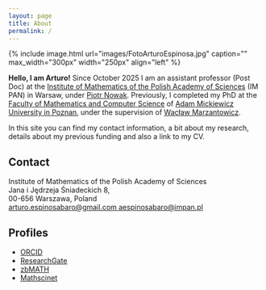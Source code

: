 ```yaml
---
layout: page
title: About
permalink: /
---
```


{% include image.html url="images/FotoArturoEspinosa.jpg" caption="" max_width="300px" width="250px" align="left" %}

**Hello, I am Arturo!** Since October 2025 I am an assistant professor (Post Doc) at the [Institute of Mathematics of the Polish Academy of Sciences](https://impan.pl/pl/) (IM PAN) in Warsaw, under [Piotr Nowak](https://pnowak.impan.pl/). Previously, I completed my PhD at the [Faculty of Mathematics and Computer Science](https://wmi.amu.edu.pl/) of [Adam Mickiewicz University in Poznan](https://amu.edu.pl/), under the supervision of [Wacław Marzantowicz](https://wmi.amu.edu.pl/wydzial/pracownicy/waclaw-marzantowicz). 





In this site you can find my contact information, a bit about my research, details about my previous funding and also a link to my CV.

<div class="flex-container">
  <section class="contact">
    <h2>Contact</h2>
    <p>Institute of Mathematics of the Polish Academy of Sciences <br />
       Jana i Jędrzeja Śniadeckich 8, <br />
        00-656 Warszawa, Poland <br />
       <a href="mailto:arturo.espinosabaro@gmail.com"> arturo.espinosabaro@gmail.com </a> 
       <a href="mailto:aespinosabaro@impan.pl"> aespinosabaro@impan.pl </a>
    </p>

  </section>

  <section class="profile">
    <h2>Profiles</h2>
    <ul class="social-links">
      <li><a href="https://orcid.org/0000-0003-0184-6211" target="_blank">ORCID</a></li>
      <li><a href="https://www.researchgate.net/profile/Arturo-Espinosa-Baro" target="_blank">ResearchGate</a></li>
      <li><a href="https://zbmath.org/authors/espinosa-baro.arturo" target="_blank">zbMATH</a></li>
      <li><a href="https://mathscinet.ams.org/mathscinet/MRAuthorID/1251001" target="_blank">Mathscinet</a></li>
    </ul>
  </section>
</div>


